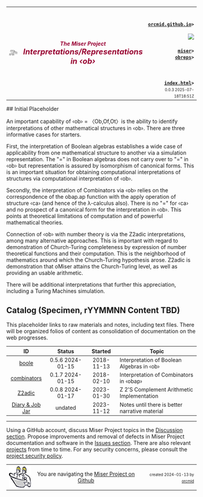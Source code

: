<!-- index.md 0.0.3                 UTF-8                          2025-07-18
     ----1----|----2----|----3----|----4----|----5----|----6----|----7----|--*
     source <https://github.com/orcmid/miser/blob/master/docs/obreps/index.md>
     publication <https://orcmid.github.io/miser/obreps/>
     -->

<table border="0" width="100%">
  <tr>
    <td width="25%" align="left" height="6">
       <a href="../" title="The Miser Project on GitHub">
       <img src="../images/misertheory-logo.png" /></a>
    </td>
       <td width="48%" height="6"><p align="center"><font color="#990033"><strong>
    <i>The Miser Project</i><br />
    <i><big><big>Interpretations/Representations in ‹ob›</big></big></i></strong></font></p>
    </td>
    <td width="27%" height="6" valign="middle" align="right">
      <b><code>
      <a href="../../" target="_top">orcmid.github.io</a>&gt;
      </code></b>
      <br />
      <a href="https://clustrmaps.com/site/1bw9w" title="Visit tracker">
            <img src="//www.clustrmaps.com/map_v2.png?d=3-2eQV4fOuelVHp_YtztZ0hl9Uj4ei9zLKw_nRgCgyM&cl=ffffff" />
      </a>
      <br />
      <b><code>
      <a href="../" target="_top">miser</a>&gt;
      <a href="./" target="_top">obreps</a>&gt;
      </code></b>
      <br /><br />
      <b><code>
      <a href="index.html" target="_top">index.html</a>&gt;</code></b>
      <br />
      <small><small>
        0.0.3 2025-07-18T18:51Z<!-- MAINTAIN THIS MANUALLY -->
      </small></small>
      </td>
  </tr>
</table>
## Initial Placeholder

An important capability of ‹ob› = 〈Ob,Of,Ot〉is the ability to identify
interpretations of other mathematical structures in ‹ob›.  There are three
informative cases for starters.

First, the interpretation of Boolean algebras establishes a wide case of
applicability from one mathematical structure to another via a simulation
representation.  The "=" in Boolean algebras does not carry over to "=" in
‹ob› but representation is assured by isomorphism of canonical forms.  This
is an important situation for obtaining computational interpretations of
structures via computational interpretation of ‹ob›.

Secondly, the interpretation of Combinators via ‹ob› relies on the
correspondence of the obap.ap function with the apply operation of structure
‹ca› (and hence of the λ-calculus also).  There is no "=" for ‹ca› and no
prospect of a canonical form for the interpretation in ‹ob›.  This points at
theoretical limitations of computation and of powerful mathematical theories.

Connection of ‹ob› with number theory is via the Z2adic interpretations, among
many alternative approaches.  This is important with regard to demonstration
of Church-Turing completeness by expression of number theoretical functions
and their computation.  This is the neighborhood of mathematics around which
the Church-Turing hypothesis arose.  Z2adic is demonstration that oMiser
attains the Church-Turing level, as well as providing an usable arithmetic.

There will be additional interpretations that further this appreciation,
including a Turing Machines simulation.

## Catalog (Specimen, rYYMMNN Content TBD)

This placeholder links to raw materials and notes, including text files.
There will be organized folios of content as consolidation of documentation
on the web progresses.

| **ID** | **Status** | **Started** | **Topic** |
|   :-:   |   :-:   |  :-:   |  ---  |
| [boole](boole.txt)| 0.5.6 2024-01-15 | 2018-11-13 | Interpretation of Boolean Algebras in ‹ob› |
| [combinators](combinators.txt) | 0.1.7 2024-01-15 | 2018-02-10 | Interpretation of Combinators in ‹obap› |
| [Z2adic](Z2adic.txt)    | 0.0.8 2024-01-17 | 2023-01-30 | Z 2'S Complement Arithmetic Implementation |
| [Diary & Job Jar](c000000.htm)  | undated  | 2023-11-12 | Notes until there is better narrative material |

----

Using a GitHub account, discuss Miser Project topics in the
[Discussion section](https://github.com/orcmid/miser/discussions).  Propose
improvements and removal of defects in Miser Project documentation and
software in the [Issues section](https://github.com/orcmid/miser/issues).
There are also relevant
[projects](https://github.com/orcmid/miser/projects?query=is%3Aopen)
from time to time.  For any security concerns, please consult the
[project security policy](https://github.com/orcmid/miser/security).

<table border="0" cellspacing="3" width="100%">
  <tr>
    <td width="14%">
	<a href="index.htm" target="_top">
       <img border="0" src="../images/hardhat-thumb.gif" alt="Hard Hat Area"
            align="left" width="80" height="57">
       </a>
    </td>
    <td width="54%" valign="middle" align="center">
      You are navigating the <a href="../">Miser Project on Github</a></td>
    <td width="30%">
      <p align="right"><font size="-2">created 2024-01-13 by
         <a target="_top" href="../../orcmid">orcmid</a> </font></p>
    </td>
  </tr>
</table>
<!--

  0.0.3  2025-07-18T18:51Z Correct obrep> to obreps> in location block
  0.0.2  2025-07-10T20:01Z Conform top/bottom banners to 0.1.2 hybridForm
  0.0.1  2024-01-17T21:53Z Add explanatory synopsis
  0.0.0  2024-01-15T21:20Z Placeholder from 0.0.3 obap index.md as boilerplate



               *** end of miser/docs/obreps/index.md ***                 -->
